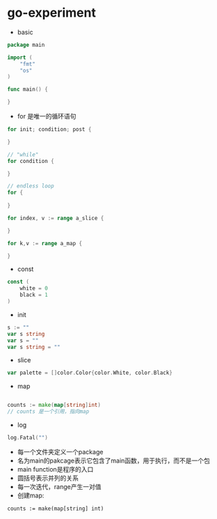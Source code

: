 # go-experiment

- basic 
```go
package main

import (
    "fmt"
    "os"
)

func main() {

}
```

- for 是唯一的循环语句

```go
for init; condition; post {

}

// "while"
for condition {

}

// endless loop
for {
    
}

for index, v := range a_slice {

}

for k,v := range a_map {

}
```
- const
```go
const (
    white = 0
    black = 1
)
```

- init
```go
s := ""
var s string
var s = ""
var s string = ""
```
- slice
```go
var palette = []color.Color{color.White, color.Black}
```
- map
```go

counts := make(map[string]int)
// counts 是一个引用，指向map
```

- log
```go
log.Fatal("")
```

- 每一个文件夹定义一个package
- 名为main的pakcage表示它包含了main函数，用于执行，而不是一个包
- main function是程序的入口
- 圆括号表示并列的关系
- 每一次迭代，range产生一对值
- 创建map:
```
counts := make(map[string] int)
```
